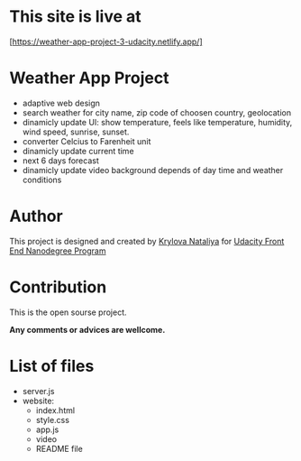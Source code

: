 # This site is live at

[https://weather-app-project-3-udacity.netlify.app/]

# Weather App Project

- adaptive web design
- search weather for city name, zip code of choosen country, geolocation
- dinamicly update UI: show temperature, feels like temperature, humidity, wind speed, sunrise, sunset.
- converter Celcius to Farenheit unit
- dinamicly update current time
- next 6 days forecast
- dinamicly update video background depends of day time and weather conditions

# Author

This project is designed and created by [Krylova Nataliya](https://nataliitaly.github.io/rsschool-cv/) for [Udacity Front End Nanodegree Program](https://emc.udacity.com/c/scholarshipsbertelsmann/catalog/MTO6AM7H/i/nd/nd0011-connect-bmann)

# Contribution

This is the open sourse project.

**Any comments or advices are wellcome.**

# List of files

- server.js
- website:
  - index.html
  - style.css
  - app.js
  - video
  - README file
